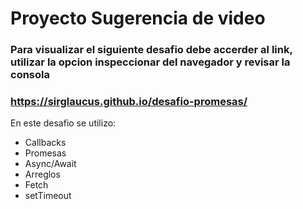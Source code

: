 # Proyecto Sugerencia de video
### Para visualizar el siguiente desafio debe accerder al link, utilizar la opcion inspeccionar del navegador y revisar la consola
### https://sirglaucus.github.io/desafio-promesas/

En este desafio se utilizo:
- Callbacks
- Promesas
- Async/Await
- Arreglos
- Fetch
- setTimeout
